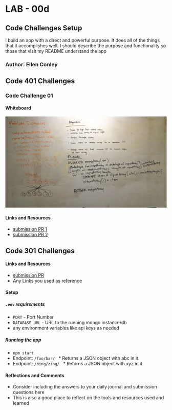# LAB - 00d

## Code Challenges Setup

I build an app with a direct and powerful purpose. It does all of the things that it accomplishes well. I should describe the purpose and functionality so those that visit my README understand the app

### Author: Ellen Conley

## Code 401 Challenges

### Code Challenge 01

#### Whiteboard
![](./code401challenges/assets/code401challenge01.jpeg)

#### Links and Resources
* [submission PR 1](https://github.com/egconley/data-structures-and-algorithms/pull/35)
* [submission PR 2](https://github.com/egconley/data-structures-and-algorithms/pull/35)

## Code 301 Challenges

#### Links and Resources
* [submission PR](http://xyz.com)
* Any Links you used as reference

#### Setup

##### `.env` requirements
* `PORT` - Port Number
* `DATABASE_URL` - URL to the running mongo instance/db
* any environment variables like api keys as needed

##### Running the app
* `npm start`
* Endpoint: `/foo/bar/`
  * Returns a JSON object with abc in it.
* Endpoint: `/bing/zing/`
  * Returns a JSON object with xyz in it.

#### Reflections and Comments
* Consider including the answers to your daily journal and submission questions here
* This is also a good place to reflect on the tools and resources used and learned